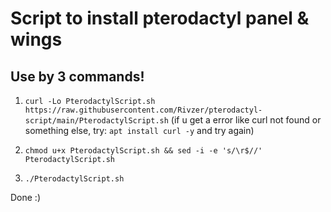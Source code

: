 # Script to install pterodactyl panel &amp; wings
## Use by 3 commands!

1. `curl -Lo PterodactylScript.sh https://raw.githubusercontent.com/Rivzer/pterodactyl-script/main/PterodactylScript.sh`
  (if u get a error like curl not found or something else, try: `apt install curl -y` and try again)

2. `chmod u+x PterodactylScript.sh && sed -i -e 's/\r$//' PterodactylScript.sh`

3. `./PterodactylScript.sh`

Done :)
